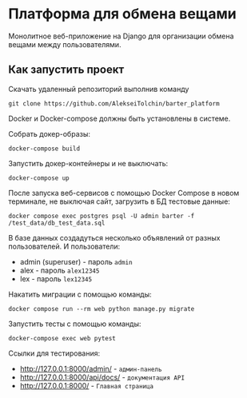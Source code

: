 # Платформа для обмена вещами

Монолитное веб-приложение на Django для организации обмена вещами между пользователями.


## Как запустить проект

Скачать удаленный репозиторий выполнив команду

```
git clone https://github.com/AlekseiTolchin/barter_platform
```
Docker и Docker-compose должны быть установлены в системе.

Собрать докер-образы:

```
docker-compose build
```

Запустить докер-контейнеры и не выключать:

```
docker-compose up
```

После запуска веб-сервисов с помощью Docker Сompose в новом терминале, не выключая сайт, загрузить в БД тестовые данные:

```
docker compose exec postgres psql -U admin barter -f /test_data/db_test_data.sql
```
В базе данных создадуться несколько объявлений от разных пользователей. И пользователи:

- admin (superuser) - пароль `admin`
- alex - пароль `alex12345`
- lex - пароль `lex12345`

Накатить миграции с помощью команды:

```
docker compose run --rm web python manage.py migrate
```

Запустить тесты с помощью команды:

```
docker-compose exec web pytest
```

Ссылки для тестирования:

- http://127.0.0.1:8000/admin/ - `админ-панель`
- http://127.0.0.1:8000/api/docs/ - `документация API`  
- http://127.0.0.1:8000/ - `Главная страница`

